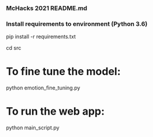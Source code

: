 ### McHacks 2021 README.md

### Install requirements to environment (Python 3.6)
pip install -r requirements.txt

cd src

# To fine tune the model:
python emotion_fine_tuning.py

# To run the web app:
python main_script.py 
